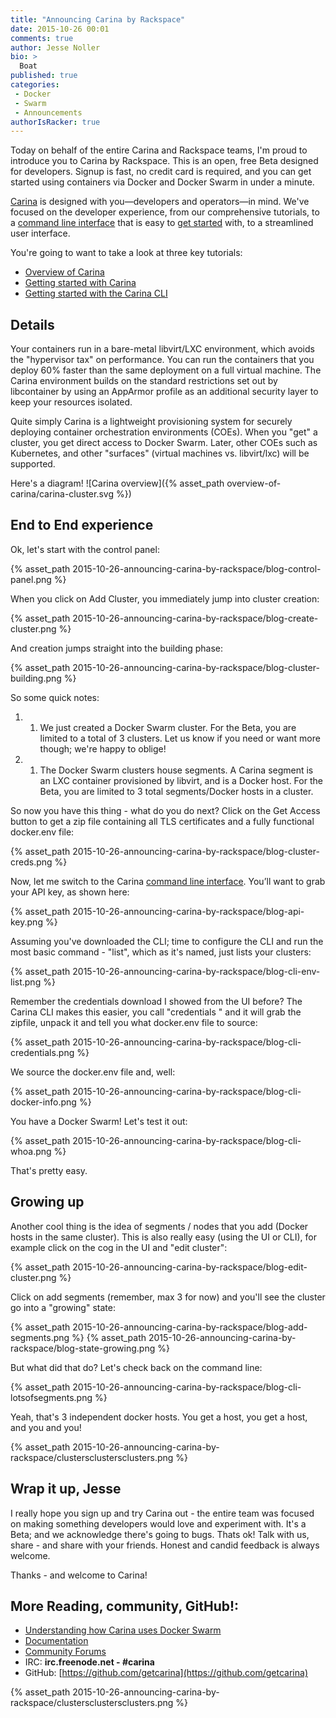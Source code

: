 ```yaml
---
title: "Announcing Carina by Rackspace"
date: 2015-10-26 00:01
comments: true
author: Jesse Noller
bio: >
  Boat
published: true
categories:
 - Docker
 - Swarm
 - Announcements
authorIsRacker: true
---
```


Today on behalf of the entire Carina and Rackspace teams, I'm proud to introduce you to Carina by Rackspace. This is an open, free Beta designed for developers. Signup is fast, no credit card is required, and you can get started using containers via Docker and Docker Swarm in under a minute.

[Carina] is designed with you—developers and operators—in mind. We've focused on the developer experience, from our comprehensive tutorials, to a [command line interface] that is easy to [get started] with, to a streamlined user interface.

You're going to want to take a look at three key tutorials:

* [Overview of Carina]({{site.baseurl}}/docs/overview-of-carina/)
* [Getting started with Carina]({{site.baseurl}}/docs/tutorials/getting-started-on-carina/)
* [Getting started with the Carina CLI]({{site.baseurl}}/docs/tutorials/getting-started-carina-cli/)

## Details
Your containers run in a bare-metal libvirt/LXC environment, which avoids the "hypervisor tax" on performance. You can run the containers that you deploy 60% faster than the same deployment on a full virtual machine. The Carina environment builds on the standard restrictions set out by libcontainer by using an AppArmor profile as an additional security layer to keep your resources isolated.

Quite simply Carina is a lightweight provisioning system for securely deploying container orchestration environments (COEs). When you "get" a cluster, you get direct access to Docker Swarm. Later, other COEs such as Kubernetes, and other "surfaces" (virtual machines vs. libvirt/lxc) will be supported.

Here's a diagram!
![Carina overview]({% asset_path overview-of-carina/carina-cluster.svg %})



## End to End experience

Ok, let's start with the control panel:

{% asset_path 2015-10-26-announcing-carina-by-rackspace/blog-control-panel.png %}

When you click on Add Cluster, you immediately jump into cluster creation:

{% asset_path 2015-10-26-announcing-carina-by-rackspace/blog-create-cluster.png %}

And creation jumps straight into the building phase:

{% asset_path 2015-10-26-announcing-carina-by-rackspace/blog-cluster-building.png %}

So some quick notes:

1. 1.	We just created a Docker Swarm cluster. For the Beta, you are limited to a total of 3 clusters. Let us know if you need or want more though; we're happy to oblige!

2. 1.	The Docker Swarm clusters house segments. A Carina segment is an LXC container provisioned by libvirt, and is a Docker host. For the Beta, you are limited to 3 total segments/Docker hosts in a cluster.

So now you have this thing - what do you do next? Click on the Get Access button to get a zip file containing all TLS certificates and a fully functional docker.env file:

{% asset_path 2015-10-26-announcing-carina-by-rackspace/blog-cluster-creds.png %}

Now, let me switch to the Carina [command line interface]. You’ll want to grab your API key, as shown here:

{% asset_path 2015-10-26-announcing-carina-by-rackspace/blog-api-key.png %}

Assuming you've downloaded the CLI; time to configure the CLI and run the most basic command - "list", which as it's named, just lists your clusters:

{% asset_path 2015-10-26-announcing-carina-by-rackspace/blog-cli-env-list.png %}

Remember the credentials download I showed from the UI before? The Carina CLI makes this easier, you call "credentials <clustername>" and it will grab the zipfile, unpack it and tell you what docker.env file to source:

{% asset_path 2015-10-26-announcing-carina-by-rackspace/blog-cli-credentials.png %}

We source the docker.env file and, well:

{% asset_path 2015-10-26-announcing-carina-by-rackspace/blog-cli-docker-info.png %}

You have a Docker Swarm! Let's test it out:

{% asset_path 2015-10-26-announcing-carina-by-rackspace/blog-cli-whoa.png %}

That's pretty easy.

## Growing up

Another cool thing is the idea of segments / nodes that you add (Docker hosts in the same cluster). This is also really easy (using the UI or CLI), for example click on the cog in the UI and "edit cluster":

{% asset_path 2015-10-26-announcing-carina-by-rackspace/blog-edit-cluster.png %}

Click on add segments (remember, max 3 for now) and you'll see the cluster go into a "growing" state:

{% asset_path 2015-10-26-announcing-carina-by-rackspace/blog-add-segments.png %}
{% asset_path 2015-10-26-announcing-carina-by-rackspace/blog-state-growing.png %}

But what did that do? Let's check back on the command line:

{% asset_path 2015-10-26-announcing-carina-by-rackspace/blog-cli-lotsofsegments.png %}

Yeah, that's 3 independent docker hosts. You get a host, you get a host, and you and you!

{% asset_path 2015-10-26-announcing-carina-by-rackspace/clustersclustersclusters.png %}

## Wrap it up, Jesse

I really hope you sign up and try Carina out - the entire team was focused on making something developers would love and experiment with. It's a Beta; and we acknowledge there's going to bugs. Thats ok! Talk with us, share - and share with your friends. Honest and candid feedback is always welcome.

Thanks - and welcome to Carina!

## More Reading, community, GitHub!:
* [Understanding how Carina uses Docker Swarm](https://getcarina.com/docs/tutorials/docker-swarm-carina/)
* [Documentation](https://getcarina.com/docs/)
* [Community Forums](https://community.getcarina.com/)
* IRC: **irc.freenode.net - #carina**
* GitHub: [https://github.com/getcarina](https://github.com/getcarina)

{% asset_path 2015-10-26-announcing-carina-by-rackspace/clustersclustersclusters.png %}



[carina]: https://getcarina.com
[tutorials]: https://getcarina.com/docs
[command line interface]: https://github.com/getcarina/carina/releases
[get started]:https://getcarina.com/docs/tutorials/getting-started-carina-cli/
